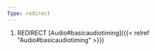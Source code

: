 ```yaml
---
Type: redirect
---
```


1. REDIRECT [Audio#basicaudiotiming]({{< relref "Audio#basicaudiotiming" >}})
